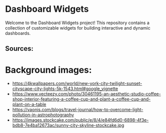 # Dashboard Widgets

Welcome to the Dashboard Widgets project! This repository contains a collection of customizable widgets for building interactive and dynamic dashboards.

## Sources:
# Background images:
* https://4kwallpapers.com/world/new-york-city-twilight-sunset-cityscape-city-lights-5k-1543.html#google_vignette
* https://www.vecteezy.com/photo/30461195-an-aesthetic-studio-coffee-shop-interior-featuring-a-coffee-cup-and-plant-a-coffee-cup-and-plant-on-a-table
* https://vaonis.com/blogs/travel-journal/how-to-overcome-light-pollution-in-astrophotography
* https://images.stockcake.com/public/e/8/4/e84fd6d0-6898-4f3e-bdb8-7e4ba12673ac/sunny-city-skyline-stockcake.jpg